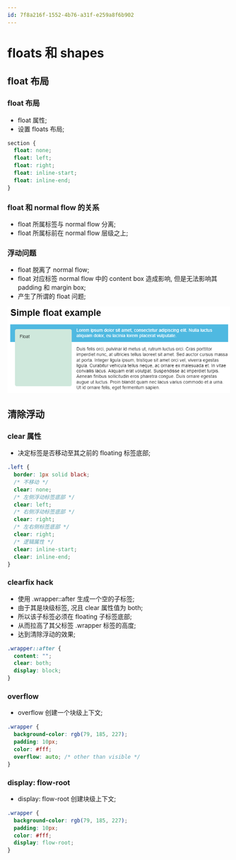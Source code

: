 ```yaml
---
id: 7f8a216f-1552-4b76-a31f-e259a8f6b902
---
```


# floats 和 shapes

## float 布局

### float 布局

- float 属性;
- 设置 floats 布局;

```css
section {
  float: none;
  float: left;
  float: right;
  float: inline-start;
  float: inline-end;
}
```

### float 和 normal flow 的关系

- float 所属标签与 normal flow 分离;
- float 所属标前在 normal flow 层级之上;

### 浮动问题

- float 脱离了 normal flow;
- float 对应标签 normal flow 中的 content box 造成影响, 但是无法影响其 padding 和 margin box;
- 产生了所谓的 float 问题;

![float 问题](./images/2022-08-01-21-25-05.png)

## 清除浮动

### clear 属性

- 决定标签是否移动至其之前的 floating 标签底部;

```css
.left {
  border: 1px solid black;
  /* 不移动 */
  clear: none;
  /* 左侧浮动标签底部 */
  clear: left;
  /* 右侧浮动标签底部 */
  clear: right;
  /* 左右侧标签底部 */
  clear: right;
  /* 逻辑属性 */
  clear: inline-start;
  clear: inline-end;
}
```

### clearfix hack

- 使用 .wrapper::after 生成一个空的子标签;
- 由于其是块级标签, 况且 clear 属性值为 both;
- 所以该子标签必须在 floating 子标签底部;
- 从而拉高了其父标签 .wrapper 标签的高度;
- 达到清除浮动的效果;

```css
.wrapper::after {
  content: "";
  clear: both;
  display: block;
}
```

### overflow

- overflow 创建一个块级上下文;

```css
.wrapper {
  background-color: rgb(79, 185, 227);
  padding: 10px;
  color: #fff;
  overflow: auto; /* other than visible */
}
```

### display: flow-root

- display: flow-root 创建块级上下文;

```css
.wrapper {
  background-color: rgb(79, 185, 227);
  padding: 10px;
  color: #fff;
  display: flow-root;
}
```
